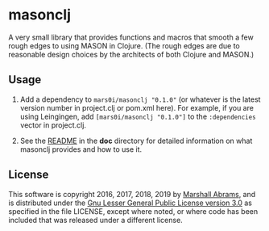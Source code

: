 masonclj
===

A very small library that provides functions and macros that smooth a
few rough edges to using MASON in Clojure.  (The rough edges are due to
reasonable design choices by the architects of both Clojure and MASON.)

## Usage

1. Add a dependency to `mars0i/masonclj "0.1.0"` (or whatever is the latest
version number in project.clj or pom.xml here).  For example, if you are
using Leingingen, add `[mars0i/masonclj "0.1.0"]` to the
`:dependencies` vector in project.clj.

2. See the
[README](https://github.com/mars0i/masonclj/blob/master/doc/README.md)
in the **doc** directory for detailed information on what masonclj
provides and how to use it.

## License

This software is copyright 2016, 2017, 2018, 2019 by [Marshall
Abrams](http://members.logical.net/~marshall/), and is distributed under
the [Gnu Lesser General Public License version
3.0](https://www.gnu.org/licenses/lgpl.html) as specified in the file
LICENSE, except where noted, or where code has been included that was
released under a different license.
